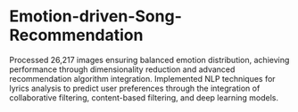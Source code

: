 # Emotion-driven-Song-Recommendation
Processed 26,217 images ensuring balanced emotion distribution, achieving performance through dimensionality reduction and advanced recommendation algorithm integration. Implemented NLP techniques for lyrics analysis to predict user preferences through the integration of collaborative filtering, content-based filtering, and deep learning models.
